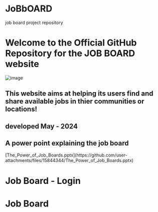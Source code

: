 # JoBbOARD
job board project repository
<!DOCTYPE html>
<html>
<head>
<title>Job Board - Login</title>
</head>
<body>
<h1>Welcome to the Official GitHub Repository for the JOB BOARD website </h1>

![image](https://github.com/Favourez/JoBbOARD/assets/151444383/ba3a0b2d-a336-445d-8cb7-27ccd475b2dc)

<h2>This website aims at helping its users find and share available jobs in thier communities or locations!</h2>
<h2>developed May - 2024</h2>

<h2>A power point explaining the job board</h2>
<div class="container">[The_Power_of_Job_Boards.pptx](https://github.com/user-attachments/files/15844344/The_Power_of_Job_Boards.pptx)

<div class="row">
<h1>Job Board - Login</h1>
<form action="process-login.php" method="post"><!DOCTYPE html>
<html>
<head>
<title>Job Board</title>
</head>
<body>
<div class="container">
<div class="row">
<h1>Job Board</h1>
</div>
<div class="row">
<div class="col-md-6">
